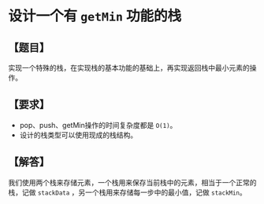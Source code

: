 # 设计一个有 `getMin` 功能的栈

## 【题目】
实现一个特殊的栈，在实现栈的基本功能的基础上，再实现返回栈中最小元素的操作。

## 【要求】
* pop、push、getMin操作的时间复杂度都是 `O(1)`。
* 设计的栈类型可以使用现成的栈结构。

## 【解答】
我们使用两个栈来存储元素，一个栈用来保存当前栈中的元素，相当于一个正常的栈，记做 `stackData` ，另一个栈用来存储每一步中的最小值，记做 `stackMin`。


